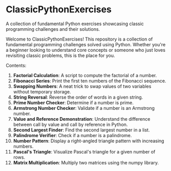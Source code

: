 # ClassicPythonExercises
A collection of fundamental Python exercises showcasing classic programming challenges and their solutions.

Welcome to ClassicPythonExercises! 
This repository is a collection of fundamental programming challenges solved using Python. Whether you're a beginner looking to understand core concepts or someone who just loves revisiting classic problems, this is the place for you.

Contents:

1. **Factorial Calculation**: A script to compute the factorial of a number.
2. **Fibonacci Series**: Print the first ten numbers of the Fibonacci sequence.
3. **Swapping Numbers**: A neat trick to swap values of two variables without temporary storage.
4. **String Reversal**: Reverse the order of words in a given string.
5. **Prime Number Checker**: Determine if a number is prime.
6. **Armstrong Number Checker**: Validate if a number is an Armstrong number.
7. **Value and Reference Demonstration**: Understand the difference between call by value and call by reference in Python.
8. **Second Largest Finder**: Find the second largest number in a list.
9. **Palindrome Verifier**: Check if a number is a palindrome.
10. **Number Pattern**: Display a right-angled triangle pattern with increasing numbers.
11. **Pascal's Triangle**: Visualize Pascal's triangle for a given number of rows.
12. **Matrix Multiplication**: Multiply two matrices using the numpy library.



